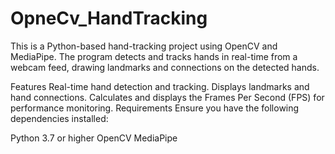 # OpneCv_HandTracking

This is a Python-based hand-tracking project using OpenCV and MediaPipe. The program detects and tracks hands in real-time from a webcam feed, drawing landmarks and connections on the detected hands.

Features
Real-time hand detection and tracking.
Displays landmarks and hand connections.
Calculates and displays the Frames Per Second (FPS) for performance monitoring.
Requirements
Ensure you have the following dependencies installed:

Python 3.7 or higher
OpenCV
MediaPipe
